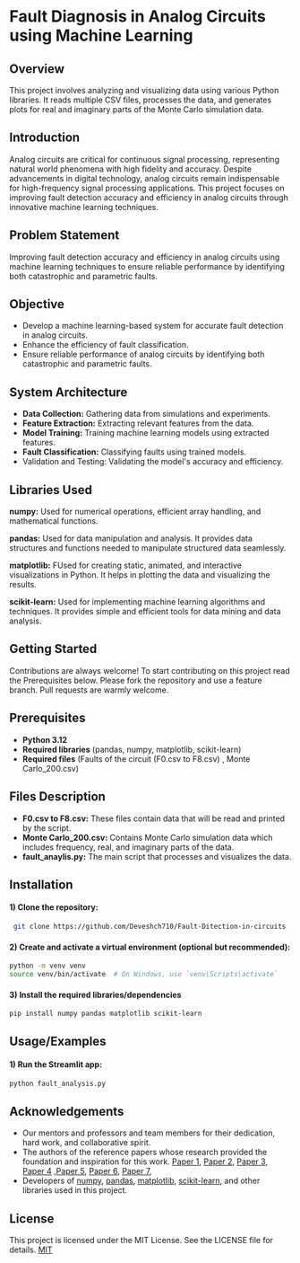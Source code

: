 
# Fault Diagnosis in Analog Circuits using Machine Learning

## Overview

This project involves analyzing and visualizing data using various Python libraries. It reads multiple CSV files, processes the data, and generates plots for real and imaginary parts of the Monte Carlo simulation data.

## Introduction

Analog circuits are critical for continuous signal processing, representing natural world phenomena with high fidelity and accuracy. Despite advancements in digital technology, analog circuits remain indispensable for high-frequency signal processing applications. This project focuses on improving fault detection accuracy and efficiency in analog circuits through innovative machine learning techniques.

## Problem Statement

Improving fault detection accuracy and efficiency in analog circuits using machine learning techniques to ensure reliable performance by identifying both catastrophic and parametric faults.


## Objective

- Develop a machine learning-based system for accurate fault detection in analog circuits.
- Enhance the efficiency of fault classification.
- Ensure reliable performance of analog circuits by identifying both catastrophic and parametric faults.
## System Architecture

- **Data Collection:** Gathering data from simulations and experiments.
- **Feature Extraction:** Extracting relevant features from the data.
- **Model Training:** Training machine learning models using extracted features.
- **Fault Classification:** Classifying faults using trained models.
- Validation and Testing: Validating the model's accuracy and efficiency.



## Libraries Used

**numpy:** Used for numerical operations, efficient array handling, and mathematical functions.

**pandas:** Used for data manipulation and analysis. It provides data structures and functions needed to manipulate structured data seamlessly.

**matplotlib:** FUsed for creating static, animated, and interactive visualizations in Python. It helps in plotting the data and visualizing the results.

**scikit-learn:** Used for implementing machine learning algorithms and techniques. It provides simple and efficient tools for data mining and data analysis.



## Getting Started 
Contributions are always welcome! To start contributing on this project read the Prerequisites below. Please fork the repository and use a feature branch. Pull requests are warmly welcome.

## Prerequisites

- **Python 3.12**
- **Required libraries** (pandas, numpy, matplotlib, scikit-learn)
- **Required files** (Faults of the circuit (F0.csv to F8.csv) , Monte Carlo_200.csv)




## Files Description

- **F0.csv to F8.csv:** These files contain data that will be read and printed by the script.
- **Monte Carlo_200.csv:** Contains Monte Carlo simulation data which includes frequency, real, and imaginary parts of the data.
- **fault_anaylis.py:** The main script that processes and visualizes the data.

## Installation

#### 1) Clone the repository:
```bash
 git clone https://github.com/Deveshch710/Fault-Ditection-in-circuits
```
#### 2) Create and activate a virtual environment (optional but recommended):
```bash
python -m venv venv
source venv/bin/activate  # On Windows, use `venv\Scripts\activate`
```
#### 3) Install the required libraries/dependencies
```bash
pip install numpy pandas matplotlib scikit-learn
```


    
## Usage/Examples

#### 1) Run the Streamlit app:
```bash
python fault_analysis.py
```



## Acknowledgements

 - Our mentors and professors  and team members for their dedication, hard work, and collaborative spirit.
- The authors of the reference papers whose research provided the foundation and inspiration for this work. [Paper 1](https://www.researchgate.net/publication/2983235_Nanowatt_Sub-nS_OTAs_With_Sub-10-mV_Input_Offset_Using_Series-Parallel_Current_Mirrors), [Paper 2](http://ieeexplore.ieee.org/xpls/abs_all.jsp?arnumber=45013), [Paper 3](https://www.sciencedirect.com/science/article/abs/pii/S0026269214002274), [Paper 4](https://www.sciencedirect.com/science/article/abs/pii/S0026269214002274) ,[Paper 5](https://link.springer.com/chapter/10.1007/978-981-15-0426-6_7), [Paper 6](http://pep.ijieee.org.in/journal_pdf/11-110-142294318851-55.pdf), [Paper 7](https://www.academia.edu/33776003/DESIGN_OF_LOW_POWER_OPERATIONAL_TRANSCONDUCTANCE_AMPLIFIER_FOR_BIOMEDICAL_APPLICATIONS), 
 - Developers of  [numpy](https://numpy.org/doc/stable/user/absolute_beginners.html), [pandas](https://pandas.pydata.org/docs/getting_started/overview.html), [matplotlib](https://matplotlib.org/), [scikit-learn](https://scikit-learn.org/stable/), and other libraries used in this project.



## License

This project is licensed under the MIT License. See the LICENSE file for details. [MIT](https://choosealicense.com/licenses/mit/)

